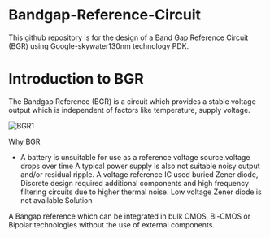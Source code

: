 # Bandgap-Reference-Circuit
This github repository is for the design of a Band Gap Reference Circuit (BGR) using Google-skywater130nm technology PDK.
# Introduction to BGR
The Bandgap Reference (BGR) is a circuit which provides a stable voltage output which is independent of factors like temperature, supply voltage.

![BGR1](https://github.com/K-shejuti/Bandgap-Reference-Circuit/assets/152790020/c20aae7b-f2b2-48e9-90df-75ae3d911fc2)

Why BGR

- A battery is unsuitable for use as a reference voltage source.voltage drops over time
A typical power supply is also not suitable
noisy output and/or residual ripple.
A voltage reference IC used buried Zener diode,
Discrete design required additional components and high frequency filtering circuits due to higher thermal noise.
Low voltage Zener diode is not available
Solution

A Bangap reference which can be integrated in bulk CMOS, Bi-CMOS or Bipolar technologies without the use of external components.
